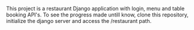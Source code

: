 This project is a restaurant Django application with login, menu and table booking API's.
To see the progress made untill know, clone this repository, initialize the django server and access the /restaurant path.
